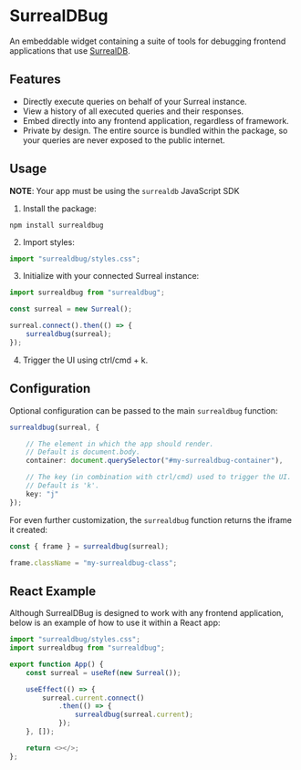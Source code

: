 # SurrealDBug
An embeddable widget containing a suite of tools for debugging frontend applications that use [SurrealDB](https://surrealdb.com).

## Features
- Directly execute queries on behalf of your Surreal instance.
- View a history of all executed queries and their responses.
- Embed directly into any frontend application, regardless of framework.
- Private by design. The entire source is bundled within the package, so your queries are never exposed to the public internet.

## Usage
**NOTE**: Your app must be using the `surrealdb` JavaScript SDK

1. Install the package:
```
npm install surrealdbug
```

2. Import styles:
```typescript
import "surrealdbug/styles.css";
```

3. Initialize with your connected Surreal instance:
```typescript
import surrealdbug from "surrealdbug";

const surreal = new Surreal();

surreal.connect().then(() => {
    surrealdbug(surreal);
});
```

4. Trigger the UI using ctrl/cmd + k.

## Configuration
Optional configuration can be passed to the main `surrealdbug` function:

```typescript
surrealdbug(surreal, {

    // The element in which the app should render.
    // Default is document.body.
    container: document.querySelector("#my-surrealdbug-container"),

    // The key (in combination with ctrl/cmd) used to trigger the UI.
    // Default is 'k'.
    key: "j"
});
```

For even further customization, the `surrealdbug` function returns the iframe it created:
```typescript
const { frame } = surrealdbug(surreal);

frame.className = "my-surrealdbug-class";
```

## React Example
Although SurrealDBug is designed to work with any frontend application, below is an example of how to use it within a React app:

```typescript
import "surrealdbug/styles.css";
import surrealdbug from "surrealdbug";

export function App() {
    const surreal = useRef(new Surreal());

    useEffect(() => {
        surreal.current.connect()
            .then(() => {
                surrealdbug(surreal.current);
            });
    }, []);

    return <></>;
};
```